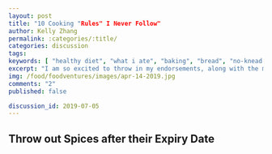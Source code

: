 ```yaml
---
layout: post
title: "10 Cooking "Rules" I Never Follow"
author: Kelly Zhang
permalink: :categories/:title/
categories: discussion
tags:
keywords: [ "healthy diet", "what i ate", "baking", "bread", "no-knead bread", "easy recipes" ]
excerpt: "I am so excited to throw in my endorsements, along with the millions of others who've already tried it, for Jim Lahey's no-knead bread recipe."
img: /food/foodventures/images/apr-14-2019.jpg
comments: "2"
published: false

discussion_id: 2019-07-05
---
```


## Throw out Spices after their Expiry Date

